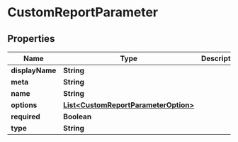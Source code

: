 
# CustomReportParameter

## Properties
Name | Type | Description | Notes
------------ | ------------- | ------------- | -------------
**displayName** | **String** |  |  [optional]
**meta** | **String** |  |  [optional]
**name** | **String** |  |  [optional]
**options** | [**List&lt;CustomReportParameterOption&gt;**](CustomReportParameterOption.md) |  |  [optional]
**required** | **Boolean** |  |  [optional]
**type** | **String** |  |  [optional]



